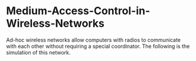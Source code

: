 # Medium-Access-Control-in-Wireless-Networks
Ad-hoc wireless networks allow computers with radios to communicate with each other without requiring a special coordinator. The following is the simulation of this network.
